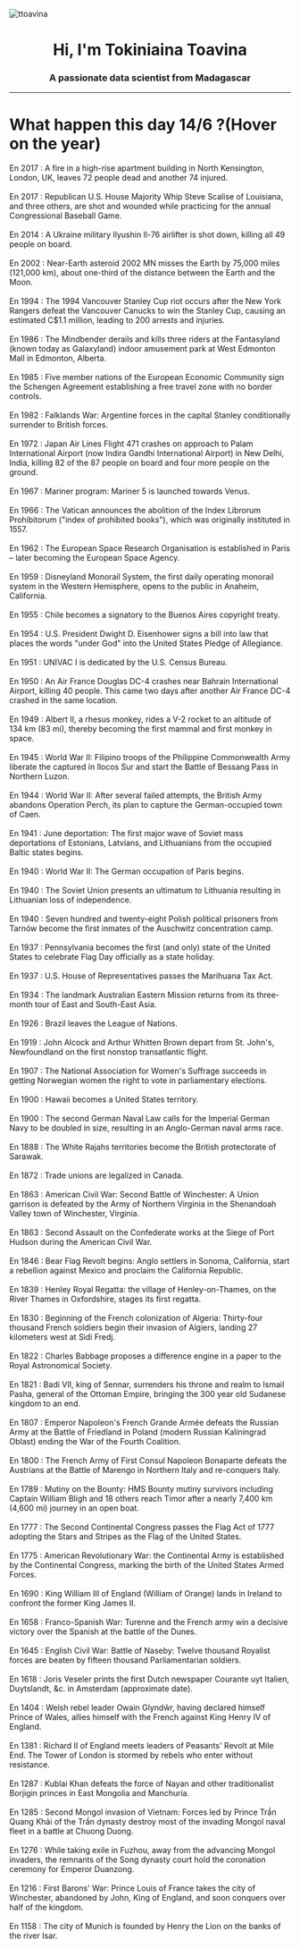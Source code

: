 
<p align="left"> <img src="https://komarev.com/ghpvc/?username=ttoavina&label=Profile%20views&color=0e75b6&style=flat" alt="ttoavina" /> </p>
<h1 align="center">Hi, I'm Tokiniaina Toavina</h1>
<h3 align="center">A passionate data scientist from Madagascar</h3>
    
<hr/>
<h1> What happen this day 14/6 ?(Hover on the year)</h1>

En 2017 : A fire in a high-rise apartment building in North Kensington, London, UK, leaves 72 people dead and another 74 injured.
<br/><br/>
En 2017 : Republican U.S. House Majority Whip Steve Scalise of Louisiana, and three others, are shot and wounded while practicing for the annual Congressional Baseball Game.
<br/><br/>
En 2014 : A Ukraine military Ilyushin Il-76 airlifter is shot down, killing all 49 people on board.
<br/><br/>
En 2002 : Near-Earth asteroid 2002 MN misses the Earth by 75,000 miles (121,000 km), about one-third of the distance between the Earth and the Moon.
<br/><br/>
En 1994 : The 1994 Vancouver Stanley Cup riot occurs after the New York Rangers defeat the Vancouver Canucks to win the Stanley Cup, causing an estimated C$1.1 million, leading to 200 arrests and injuries.
<br/><br/>
En 1986 : The Mindbender derails and kills three riders at the Fantasyland (known today as Galaxyland) indoor amusement park at West Edmonton Mall in Edmonton, Alberta.
<br/><br/>
En 1985 : Five member nations of the European Economic Community sign the Schengen Agreement establishing a free travel zone with no border controls.
<br/><br/>
En 1982 : Falklands War: Argentine forces in the capital Stanley conditionally surrender to British forces.
<br/><br/>
En 1972 : Japan Air Lines Flight 471 crashes on approach to Palam International Airport (now Indira Gandhi International Airport) in New Delhi, India, killing 82 of the 87 people on board and four more people on the ground.
<br/><br/>
En 1967 : Mariner program: Mariner 5 is launched towards Venus.
<br/><br/>
En 1966 : The Vatican announces the abolition of the Index Librorum Prohibitorum ("index of prohibited books"), which was originally instituted in 1557.
<br/><br/>
En 1962 : The European Space Research Organisation is established in Paris – later becoming the European Space Agency.
<br/><br/>
En 1959 : Disneyland Monorail System, the first daily operating monorail system in the Western Hemisphere, opens to the public in Anaheim, California.
<br/><br/>
En 1955 : Chile becomes a signatory to the Buenos Aires copyright treaty.
<br/><br/>
En 1954 : U.S. President Dwight D. Eisenhower signs a bill into law that places the words "under God" into the United States Pledge of Allegiance.
<br/><br/>
En 1951 : UNIVAC I is dedicated by the U.S. Census Bureau.
<br/><br/>
En 1950 : An Air France Douglas DC-4 crashes near Bahrain International Airport, killing 40 people. This came two days after another Air France DC-4 crashed in the same location.
<br/><br/>
En 1949 : Albert II, a rhesus monkey, rides a V-2 rocket to an altitude of 134 km (83 mi), thereby becoming the first mammal and first monkey in space.
<br/><br/>
En 1945 : World War II: Filipino troops of the Philippine Commonwealth Army liberate the captured in Ilocos Sur and start the Battle of Bessang Pass in Northern Luzon.
<br/><br/>
En 1944 : World War II: After several failed attempts, the British Army abandons Operation Perch, its plan to capture the German-occupied town of Caen.
<br/><br/>
En 1941 : June deportation: The first major wave of Soviet mass deportations of Estonians, Latvians, and Lithuanians from the occupied Baltic states begins.
<br/><br/>
En 1940 : World War II: The German occupation of Paris begins.
<br/><br/>
En 1940 : The Soviet Union presents an ultimatum to Lithuania resulting in Lithuanian loss of independence.
<br/><br/>
En 1940 : Seven hundred and twenty-eight Polish political prisoners from Tarnów become the first inmates of the Auschwitz concentration camp.
<br/><br/>
En 1937 : Pennsylvania becomes the first (and only) state of the United States to celebrate Flag Day officially as a state holiday.
<br/><br/>
En 1937 : U.S. House of Representatives passes the Marihuana Tax Act.
<br/><br/>
En 1934 : The landmark Australian Eastern Mission returns from its three-month tour of East and South-East Asia.
<br/><br/>
En 1926 : Brazil leaves the League of Nations.
<br/><br/>
En 1919 : John Alcock and Arthur Whitten Brown depart from St. John's, Newfoundland on the first nonstop transatlantic flight.
<br/><br/>
En 1907 : The National Association for Women's Suffrage succeeds in getting Norwegian women the right to vote in parliamentary elections.
<br/><br/>
En 1900 : Hawaii becomes a United States territory.
<br/><br/>
En 1900 : The second German Naval Law calls for the Imperial German Navy to be doubled in size, resulting in an Anglo-German naval arms race.
<br/><br/>
En 1888 : The White Rajahs territories become the British protectorate of Sarawak.
<br/><br/>
En 1872 : Trade unions are legalized in Canada.
<br/><br/>
En 1863 : American Civil War: Second Battle of Winchester: A Union garrison is defeated by the Army of Northern Virginia in the Shenandoah Valley town of Winchester, Virginia.
<br/><br/>
En 1863 : Second Assault on the Confederate works at the Siege of Port Hudson during the American Civil War.
<br/><br/>
En 1846 : Bear Flag Revolt begins: Anglo settlers in Sonoma, California, start a rebellion against Mexico and proclaim the California Republic.
<br/><br/>
En 1839 : Henley Royal Regatta: the village of Henley-on-Thames, on the River Thames in Oxfordshire, stages its first regatta.
<br/><br/>
En 1830 : Beginning of the French colonization of Algeria: Thirty-four thousand French soldiers begin their invasion of Algiers, landing 27 kilometers west at Sidi Fredj.
<br/><br/>
En 1822 : Charles Babbage proposes a difference engine in a paper to the Royal Astronomical Society.
<br/><br/>
En 1821 : Badi VII, king of Sennar, surrenders his throne and realm to Ismail Pasha, general of the Ottoman Empire, bringing the 300 year old Sudanese kingdom to an end.
<br/><br/>
En 1807 : Emperor Napoleon's French Grande Armée defeats the Russian Army at the Battle of Friedland in Poland (modern Russian  Kaliningrad Oblast) ending the War of the Fourth Coalition.
<br/><br/>
En 1800 : The French Army of First Consul Napoleon Bonaparte defeats the Austrians at the Battle of Marengo in Northern Italy and re-conquers Italy.
<br/><br/>
En 1789 : Mutiny on the Bounty: HMS Bounty mutiny survivors including Captain William Bligh and 18 others reach Timor after a nearly 7,400 km (4,600 mi) journey in an open boat.
<br/><br/>
En 1777 : The Second Continental Congress passes the Flag Act of 1777 adopting the Stars and Stripes as the Flag of the United States.
<br/><br/>
En 1775 : American Revolutionary War: the Continental Army is established by the Continental Congress, marking the birth of the United States Armed Forces.
<br/><br/>
En 1690 : King William III of England (William of Orange) lands in Ireland to confront the former King James II.
<br/><br/>
En 1658 : Franco-Spanish War: Turenne and the French army win a decisive victory over the Spanish at the battle of the Dunes.
<br/><br/>
En 1645 : English Civil War: Battle of Naseby: Twelve thousand Royalist forces are beaten by fifteen thousand Parliamentarian soldiers.
<br/><br/>
En 1618 : Joris Veseler prints the first Dutch newspaper Courante uyt Italien, Duytslandt, &c. in Amsterdam (approximate date).
<br/><br/>
En 1404 : Welsh rebel leader Owain Glyndŵr, having declared himself Prince of Wales, allies himself with the French against King Henry IV of England.
<br/><br/>
En 1381 : Richard II of England meets leaders of Peasants' Revolt at Mile End. The Tower of London is stormed by rebels who enter without resistance.
<br/><br/>
En 1287 : Kublai Khan defeats the force of Nayan and other traditionalist Borjigin princes in East Mongolia and Manchuria.
<br/><br/>
En 1285 : Second Mongol invasion of Vietnam: Forces led by Prince Trần Quang Khải of the Trần dynasty destroy most of the invading Mongol naval fleet in a battle at Chuong Duong.
<br/><br/>
En 1276 : While taking exile in Fuzhou, away from the advancing Mongol invaders, the remnants of the Song dynasty court hold the coronation ceremony for Emperor Duanzong.
<br/><br/>
En 1216 : First Barons' War: Prince Louis of France takes the city of Winchester, abandoned by John, King of England, and soon conquers over half of the kingdom.
<br/><br/>
En 1158 : The city of Munich is founded by Henry the Lion on the banks of the river Isar.
<br/><br/>
